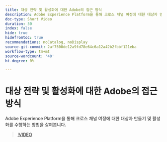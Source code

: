 ```yaml
---
title: 대상 전략 및 활성화에 대한 Adobe의 접근 방식
description: Adobe Experience Platform을 통해 크로스 채널 여정에 대한 대상자 만들기 및 활성화를 수행하는 방법을 살펴봅니다.
doc-type: Short Video
duration: 50
index: false
hide: true
hidefromtoc: true
recommendations: noCatalog, noDisplay
source-git-commit: 2af7500de12a9fd78e64c6a12a42b2fbbf121eba
workflow-type: tm+mt
source-wordcount: '40'
ht-degree: 0%

---
```



# 대상 전략 및 활성화에 대한 Adobe의 접근 방식

Adobe Experience Platform을 통해 크로스 채널 여정에 대한 대상자 만들기 및 활성화를 수행하는 방법을 살펴봅니다.

<!-- 62_S655_3442541_49_adobes-approach-to-audience-strategy-and-activation -->
>[!VIDEO](https://video.tv.adobe.com/v/3458225/?learn=on&enablevpops=true)
